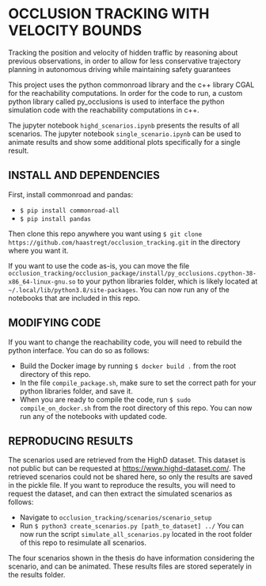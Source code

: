# OCCLUSION TRACKING WITH VELOCITY BOUNDS
Tracking the position and velocity of hidden traffic by reasoning about previous observations, in order to allow for less conservative trajectory planning in autonomous driving while maintaining safety guarantees

This project uses the python commonroad library and the c++ library CGAL for the reachability computations. In order for the code to run, a custom python library called py_occlusions is used to interface the python simulation code with the reachability computations in c++.

The jupyter notebook `highd_scenarios.ipynb` presents the results of all scenarios. The jupyter notebook `single_scenario.ipynb` can be used to animate results and show some additional plots specifically for a single result. 

## INSTALL AND DEPENDENCIES
First, install commonroad and pandas:
- `$ pip install commonroad-all`
- `$ pip install pandas`

Then clone this repo anywhere you want using `$ git clone https://github.com/haastregt/occlusion_tracking.git` in the directory where you want it.

If you want to use the code as-is, you can move the file `occlusion_tracking/occlusion_package/install/py_occlusions.cpython-38-x86_64-linux-gnu.so` to your python libraries folder, which is likely located at `~/.local/lib/python3.8/site-packages`. You can now run any of the notebooks that are included in this repo. 

## MODIFYING CODE
If you want to change the reachability code, you will need to rebuild the python interface. You can do so as follows:
- Build the Docker image by running `$ docker build .` from the root directory of this repo.
- In the file `compile_package.sh`, make sure to set the correct path for your python libraries folder, and save it.
- When you are ready to compile the code, run `$ sudo compile_on_docker.sh` from the root directory of this repo. You can now run any of the notebooks with updated code.

## REPRODUCING RESULTS
The scenarios used are retrieved from the HighD dataset. This dataset is not public but can be requested at https://www.highd-dataset.com/. The retrieved scenarios could not be shared here, so only the results are saved in the pickle file. If you want to reproduce the results, you will need to request the dataset, and can then extract the simulated scenarios as follows:
- Navigate to `occlusion_tracking/scenarios/scenario_setup`
- Run `$ python3 create_scenarios.py [path_to_dataset] ../`
  You can now run the script `simulate_all_scenarios.py` located in the root folder of this repo to resimulate all scenarios.

The four scenarios shown in the thesis do have information considering the scenario, and can be animated. These results files are stored seperately in the results folder.
